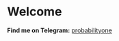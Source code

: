 # Welcome


**Find me on Telegram:** [probabilityone](https://t.me/probabilityone)

<!--
---

`The world wasn't always filled with noise,`
`            `
`but behind the veil of the obvious—`
`           `
`where meaning is quietly set into motion;`
`        `
`in systems, frameworks, and structures.`
`         `
`        it is also where changes happens.`
        `               `
`our work is elsewhere—unseen, but not unmade.`


## Technologies & Tools

`Is it the code, or the system behind it? `  `         `
`   Our universe is defined by chaos and entropy, ` 
`       `   
`what we create are brief pockets of order.`
` We build these pockets—  `
`        `
`  not just to fight the chaos,` 
`but to harmonize with it.`
`       `   
` Technology, economy, data and cities—  all interconnected.`
`         `   
`  And in that interconnectedness,`
`   lies the potential to shape something enduring.  `
`       `
`  But the future isn’t made with tools alone.`
`         `   
`   It’s made with intent.`

##### Languages & Frameworks

![Python](https://img.shields.io/badge/Python-3776AB?style=for-the-badge&logo=python&logoColor=white)
![JavaScript](https://img.shields.io/badge/JavaScript-F7DF1E?style=for-the-badge&logo=javascript&logoColor=black)
![SQL](https://img.shields.io/badge/SQL-4479A1?style=for-the-badge&logo=postgresql&logoColor=white)
![R](https://img.shields.io/badge/R-276DC3?style=for-the-badge&logo=r&logoColor=white)

![TensorFlow](https://img.shields.io/badge/TensorFlow-FF6F00?style=for-the-badge&logo=tensorflow&logoColor=white)
![PyTorch](https://img.shields.io/badge/PyTorch-EE4C2C?style=for-the-badge&logo=pytorch&logoColor=white)
![Flask](https://img.shields.io/badge/Flask-000000?style=for-the-badge&logo=flask&logoColor=white)

##### Tools & Platforms

![Docker](https://img.shields.io/badge/Docker-2496ED?style=for-the-badge&logo=docker&logoColor=white)
![AWS](https://img.shields.io/badge/AWS-232F3E?style=for-the-badge&logo=amazon-aws&logoColor=white)
![Git](https://img.shields.io/badge/Git-F05032?style=for-the-badge&logo=git&logoColor=white)
![Jupyter](https://img.shields.io/badge/Jupyter-F37626?style=for-the-badge&logo=jupyter&logoColor=white)

---

<video width="600" height="400" controls autoplay muted loop>
  <source src="https://github.com/probabilityzero/probabilityzero/raw/main/profile.mp4" type="video/mp4">
  Your browser does not support the video tag.
</video>
